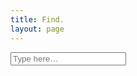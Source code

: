 ```yaml
---
title: Find.
layout: page
---
```


<link rel="prefetch" href="/assets/js/index.json" as="fetch" />

<form action="{{ site.baseurl }}/search" method="get">
  <input placeholder="Type here&hellip;" type="search" id="search-box" name="query" class="search-input">
</form>

<div id="search-results" class="post-list"></div>

<script>
  window.store = {
    {% for post in site.documents %}
      "{{ post.url | slugify }}": {
        "title": "{{ post.title | xml_escape }}",
        "author": "{{ post.author | xml_escape }}",
        "tags": "{{ post.tags | xml_escape }}",
        "content": {{ post.content | strip_html | strip_newlines | jsonify }},
        "url": "{{ post.url | xml_escape }}"
      }
      {% unless forloop.last %},{% endunless %}
    {% endfor %}
  };
</script>

<script src="/assets/js/lunr.js"></script>
<script src="/assets/js/search.js"></script>
